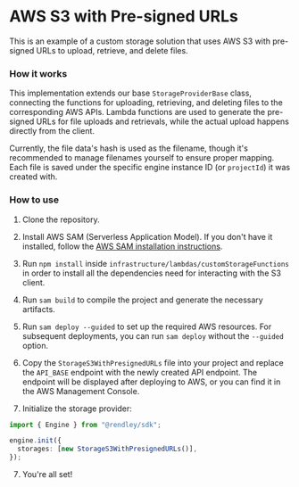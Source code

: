 # AWS S3 with Pre-signed URLs

This is an example of a custom storage solution that uses AWS S3 with pre-signed URLs to upload, retrieve, and delete files.

### How it works

This implementation extends our base `StorageProviderBase` class, connecting the functions for uploading, retrieving, and deleting files to the corresponding AWS APIs. Lambda functions are used to generate the pre-signed URLs for file uploads and retrievals, while the actual upload happens directly from the client.

Currently, the file data's hash is used as the filename, though it's recommended to manage filenames yourself to ensure proper mapping. Each file is saved under the specific engine instance ID (or `projectId`) it was created with.

### How to use

1. Clone the repository.

2. Install AWS SAM (Serverless Application Model). If you don't have it installed, follow the [AWS SAM installation instructions](https://docs.aws.amazon.com/serverless-application-model/latest/developerguide/install-sam-cli.html).

3. Run `npm install` inside `infrastructure/lambdas/customStorageFunctions` in order to install all the dependencies need for interacting with the S3 client.

4. Run `sam build` to compile the project and generate the necessary artifacts.

5. Run `sam deploy --guided` to set up the required AWS resources. For subsequent deployments, you can run `sam deploy` without the `--guided` option.

6. Copy the `StorageS3WithPresignedURLs` file into your project and replace the `API_BASE` endpoint with the newly created API endpoint. The endpoint will be displayed after deploying to AWS, or you can find it in the AWS Management Console.

7. Initialize the storage provider:

```typescript
import { Engine } from "@rendley/sdk";

engine.init({
  storages: [new StorageS3WithPresignedURLs()],
});
```

7. You're all set!
